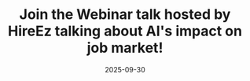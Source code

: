---
title: Join the Webinar talk hosted by HireEz talking about AI's impact on job market!
cms_exclude: true

date: "2025-09-30"

# View.
#   1 = List
#   2 = Compact
#   3 = Card
view: 1

# Optional header image (relative to `static/media/` folder).
header:
  caption: ''
  image: ''
---